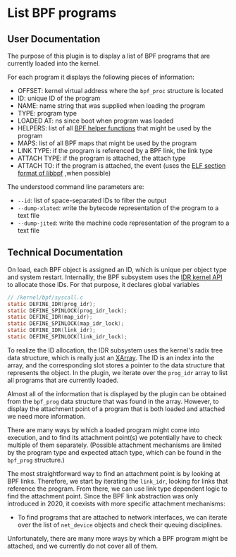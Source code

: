 # List BPF programs
## User Documentation
The purpose of this plugin is to display a list of BPF programs that
are currently loaded into the kernel.

For each program it displays the following pieces of information:
- OFFSET: kernel virtual address where the `bpf_proc` structure
is located
- ID: unique ID of the program
- NAME: name string that was supplied when loading the program
- TYPE: program type
- LOADED AT: ns since boot when program was loaded
- HELPERS: list of all
[BPF helper functions](https://www.man7.org/linux/man-pages/man7/bpf-helpers.7.html)
that might be used by the program
- MAPS: list of all BPF maps that might be used by the program
- LINK TYPE: if the program is referenced by a BPF link, the link type
- ATTACH TYPE: if the program is attached, the attach type
- ATTACH TO: if the program is attached, the event (uses the
[ELF section format of libbpf](https://libbpf.readthedocs.io/en/latest/program_types.html)
,when possible)

The understood command line parameters are:
- `--id`: list of space-separated IDs to filter the output
- `--dump-xlated`: write the bytecode representation of the program to
a text file
- `--dump-jited`: write the machine code representation of the program
to a text file

## Technical Documentation
On load, each BPF object is assigned an ID, which is unique per object
type and system restart. Internallly, the BPF subsystem uses the
[IDR kernel API](https://www.kernel.org/doc/html/latest/core-api/idr.html)
to allocate those IDs. For that purpose, it declares global variables
```C
// /kernel/bpf/syscall.c
static DEFINE_IDR(prog_idr);
static DEFINE_SPINLOCK(prog_idr_lock);
static DEFINE_IDR(map_idr);
static DEFINE_SPINLOCK(map_idr_lock);
static DEFINE_IDR(link_idr);
static DEFINE_SPINLOCK(link_idr_lock);
```
To realize the ID allocation, the IDR subsystem uses the kernel's
radix tree data structure, which is really just an
[XArray](https://www.kernel.org/doc/html/latest/core-api/xarray.html).
The ID is an index into the array, and the corresponding slot stores a
pointer to the data structure that represents the object.
In the plugin, we iterate over the `prog_idr` array to list all programs
that are currently loaded.

Almost all of the information that is displayed by the plugin can be
obtained from the `bpf_prog` data structure that was found in the array.
However, to display the attachment point of a program that is both
loaded and attached we need more information.

There are many ways by which a loaded program might come into execution,
and to find its attachment point(s) we potentially have to check
multiple of them separately. (Possible attachment mechanisms are
limited by the program type and expected attach type, which can be
found in the `bpf_prog` structure.)

The most straightforward way to find an attachment point is by looking
at BPF links. Therefore, we start by iterating the `link_idr`,
looking for links that reference the program. From there, we can use
link type dependent logic to find the attachment point.
Since the BPF link abstraction was only introduced in 2020, it coexists
with more specific attachment mechanisms:

- To find programs that are attached to network interfaces, we can
iterate over the list of `net_device` objects and check their queuing
disciplines.

Unfortunately, there are many more ways by which a BPF program might be
attached, and we currently do not cover all of them.
